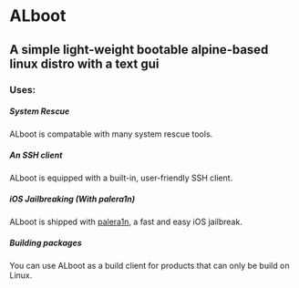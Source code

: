 # ALboot
## A simple light-weight bootable alpine-based linux distro with a text gui 

### Uses:
##### System Rescue
ALboot is compatable with many system rescue tools.
##### An SSH client
ALboot is equipped with a built-in, user-friendly SSH client.
##### iOS Jailbreaking (With palera1n)
ALboot is shipped with [palera1n](https://palera.in/), a fast and easy iOS jailbreak.
##### Building packages
You can use ALboot as a build client for products that can only be build on Linux.




